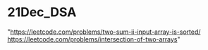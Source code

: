 # 21Dec_DSA
"https://leetcode.com/problems/two-sum-ii-input-array-is-sorted/
https://leetcode.com/problems/intersection-of-two-arrays"
